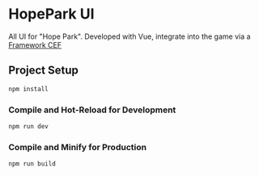 # HopePark UI

All UI for "Hope Park".
Developed with Vue, integrate into the game via a [Framework CEF](https://github.com/ashea-code/BLUI)

## Project Setup

```sh
npm install
```

### Compile and Hot-Reload for Development

```sh
npm run dev
```

### Compile and Minify for Production

```sh
npm run build
```
